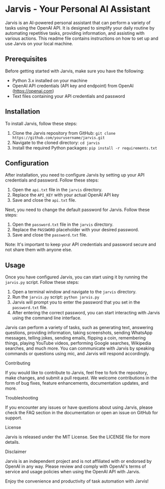 # Jarvis - Your Personal AI Assistant

Jarvis is an AI-powered personal assistant that can perform a variety of tasks using the OpenAI API. It is designed to simplify your daily routine by automating repetitive tasks, providing information, and assisting with various actions. This readme file contains instructions on how to set up and use Jarvis on your local machine.

## Prerequisites

Before getting started with Jarvis, make sure you have the following:

- Python 3.x installed on your machine
- OpenAI API credentials (API key and endpoint) from OpenAI (https://openai.com)
- Text files containing your API credentials and password

## Installation

To install Jarvis, follow these steps:

1. Clone the Jarvis repository from GitHub: `git clone https://github.com/yourusername/jarvis.git`
2. Navigate to the cloned directory: `cd jarvis`
3. Install the required Python packages: `pip install -r requirements.txt`

## Configuration

After installation, you need to configure Jarvis by setting up your API credentials and password. Follow these steps:

1. Open the `api.txt` file in the `jarvis` directory.
2. Replace the `API_KEY` with your actual OpenAI API key 
3. Save and close the `api.txt` file.

Next, you need to change the default password for Jarvis. Follow these steps:

1. Open the `password.txt` file in the `jarvis` directory.
2. Replace the `PASSWORD` placeholder with your desired password.
3. Save and close the `password.txt` file.

Note: It's important to keep your API credentials and password secure and not share them with anyone else.

## Usage

Once you have configured Jarvis, you can start using it by running the `jarvis.py` script. Follow these steps:

1. Open a terminal window and navigate to the `jarvis` directory.
2. Run the `jarvis.py` script: `python jarvis.py`
3. Jarvis will prompt you to enter the password that you set in the `password.txt` file.
4. After entering the correct password, you can start interacting with Jarvis using the command line interface.

Jarvis can perform a variety of tasks, such as generating text, answering questions, providing information, taking screenshots, sending WhatsApp messages, telling jokes, sending emails, flipping a coin, remembering things, playing YouTube videos, performing Google searches, Wikipedia searches, and much more. You can communicate with Jarvis by speaking commands or questions using mic, and Jarvis will respond accordingly.

Contributing

If you would like to contribute to Jarvis, feel free to fork the repository, make changes, and submit a pull request. We welcome contributions in the form of bug fixes, feature enhancements, documentation updates, and more.

Troubleshooting

If you encounter any issues or have questions about using Jarvis, please check the FAQ section in the documentation or open an issue on GitHub for support.

License

Jarvis is released under the MIT License. See the LICENSE file for more details.

Disclaimer

Jarvis is an independent project and is not affiliated with or endorsed by OpenAI in any way. Please review and comply with OpenAI's terms of service and usage policies when using the OpenAI API with Jarvis.

Enjoy the convenience and productivity of task automation with Jarvis!
